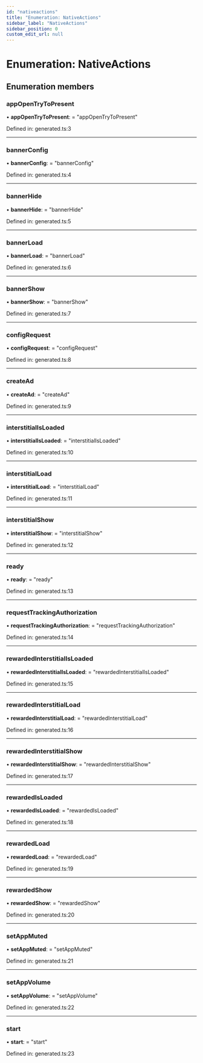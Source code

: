 ```yaml
---
id: "nativeactions"
title: "Enumeration: NativeActions"
sidebar_label: "NativeActions"
sidebar_position: 0
custom_edit_url: null
---
```


# Enumeration: NativeActions

## Enumeration members

### appOpenTryToPresent

• **appOpenTryToPresent**: = "appOpenTryToPresent"

Defined in: generated.ts:3

___

### bannerConfig

• **bannerConfig**: = "bannerConfig"

Defined in: generated.ts:4

___

### bannerHide

• **bannerHide**: = "bannerHide"

Defined in: generated.ts:5

___

### bannerLoad

• **bannerLoad**: = "bannerLoad"

Defined in: generated.ts:6

___

### bannerShow

• **bannerShow**: = "bannerShow"

Defined in: generated.ts:7

___

### configRequest

• **configRequest**: = "configRequest"

Defined in: generated.ts:8

___

### createAd

• **createAd**: = "createAd"

Defined in: generated.ts:9

___

### interstitialIsLoaded

• **interstitialIsLoaded**: = "interstitialIsLoaded"

Defined in: generated.ts:10

___

### interstitialLoad

• **interstitialLoad**: = "interstitialLoad"

Defined in: generated.ts:11

___

### interstitialShow

• **interstitialShow**: = "interstitialShow"

Defined in: generated.ts:12

___

### ready

• **ready**: = "ready"

Defined in: generated.ts:13

___

### requestTrackingAuthorization

• **requestTrackingAuthorization**: = "requestTrackingAuthorization"

Defined in: generated.ts:14

___

### rewardedInterstitialIsLoaded

• **rewardedInterstitialIsLoaded**: = "rewardedInterstitialIsLoaded"

Defined in: generated.ts:15

___

### rewardedInterstitialLoad

• **rewardedInterstitialLoad**: = "rewardedInterstitialLoad"

Defined in: generated.ts:16

___

### rewardedInterstitialShow

• **rewardedInterstitialShow**: = "rewardedInterstitialShow"

Defined in: generated.ts:17

___

### rewardedIsLoaded

• **rewardedIsLoaded**: = "rewardedIsLoaded"

Defined in: generated.ts:18

___

### rewardedLoad

• **rewardedLoad**: = "rewardedLoad"

Defined in: generated.ts:19

___

### rewardedShow

• **rewardedShow**: = "rewardedShow"

Defined in: generated.ts:20

___

### setAppMuted

• **setAppMuted**: = "setAppMuted"

Defined in: generated.ts:21

___

### setAppVolume

• **setAppVolume**: = "setAppVolume"

Defined in: generated.ts:22

___

### start

• **start**: = "start"

Defined in: generated.ts:23
